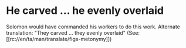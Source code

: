 # He carved ... he evenly overlaid

Solomon would have commanded his workers to do this work. Alternate translation: "They carved ... they evenly overlaid" (See: [[rc://en/ta/man/translate/figs-metonymy]])

